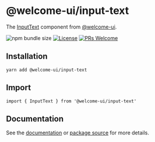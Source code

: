 # @welcome-ui/input-text

The [InputText](https://welcome-ui.com/fields/input-text) component from [@welcome-ui](https://welcome-ui.com).

![npm bundle size](https://img.shields.io/bundlephobia/minzip/@welcome-ui/input-text) [![License](https://img.shields.io/npm/l/welcome-ui.svg)](https://github.com/WTTJ/welcome-ui/blob/master/LICENSE) [![PRs Welcome](https://img.shields.io/badge/PRs-welcome-mediumspringgreen.svg)](ttps://github.com/WTTJ/welcome-ui/blob/master/CONTRIBUTING.md)

## Installation

    yarn add @welcome-ui/input-text

## Import

    import { InputText } from '@welcome-ui/input-text'

## Documentation

See the [documentation](https://welcome-ui.com/fields/input-text) or [package source](https://github.com/WTTJ/welcome-ui/tree/master/packages/InputText) for more details.
